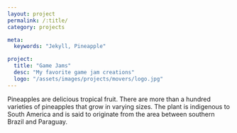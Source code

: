 ```yaml
---
layout: project
permalink: /:title/
category: projects

meta:
  keywords: "Jekyll, Pineapple"

project:
  title: "Game Jams"
  desc: "My favorite game jam creations"
  logo: "/assets/images/projects/movers/logo.jpg"
---
```

<p>Pineapples are delicious tropical fruit. There are more than a hundred varieties of pineapples that grow in varying sizes. The plant is indigenous to South America and is said to originate from the area between southern Brazil and Paraguay.</p>